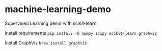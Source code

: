 # machine-learning-demo
Supervised Learning demo with scikit-learn

Install requirements
`pip install -U numpy scipy scikit-learn graphviz`

Install GraphViz
`brew install graphviz`

